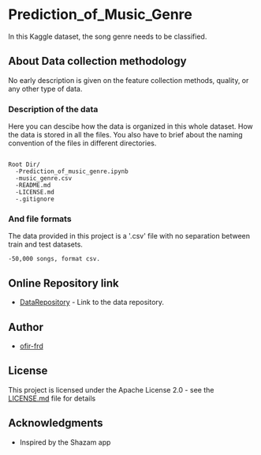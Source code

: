 # Prediction_of_Music_Genre

In this Kaggle dataset, the song genre needs to be classified.


## About Data collection methodology

No early description is given on the feature collection methods, quality, or any other type of data.

### Description of the data

Here you can descibe how the data is organized in this whole dataset. How the data is stored in all the files. You also have to brief about the naming convention of the files in different directories. 

```

Root Dir/
  -Prediction_of_music_genre.ipynb
  -music_genre.csv
  -README.md
  -LICENSE.md
  -.gitignore

```

### And file formats

The data provided in this project is a '.csv' file with no separation between train and test datasets.
```
-50,000 songs, format csv.
```

## Online Repository link

* [DataRepository](https://www.kaggle.com/vicsuperman/prediction-of-music-genre) - Link to the data repository.

## Author

* [ofir-frd](https://github.com/ofir-frd)


## License

This project is licensed under the Apache License 2.0 - see the [LICENSE.md](LICENSE.md) file for details

## Acknowledgments

* Inspired by the Shazam app


